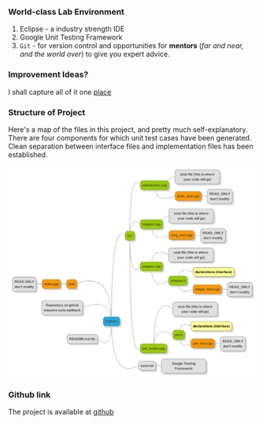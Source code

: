 ### World-class Lab Environment
1. Eclipse - a industry strength IDE
2. Google Unit Testing Framework
3. `Git` - for version control and opportunities for **mentors** (_far and near, and the world over_) to give you expert advice. 

### Improvement Ideas?
I shall capture all of it one [place](doc/TODO.md)

### Structure of Project
Here's a map of the files in this project, and pretty much self-explanatory. There are four components for which unit test cases have been generated.
Clean separation between interface files and implementation files has been established.

![Image](img/directory_map.png?raw=true)


### Github link
The project is available at [github](https://github.com/kgashok/massive-octo-wallhack)



